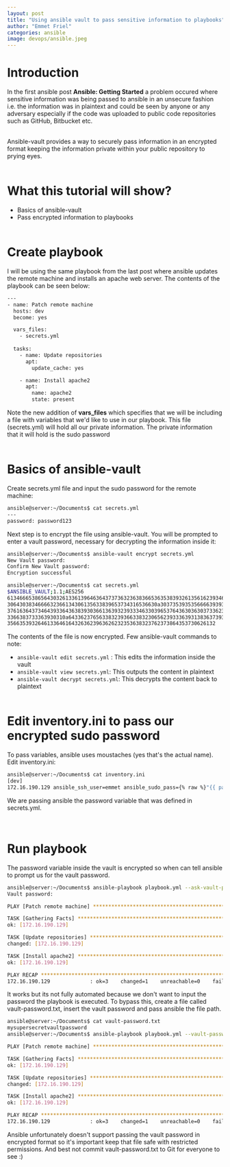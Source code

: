 ```yaml
---
layout: post
title: "Using ansible vault to pass sensitive information to playbooks"
author: "Emmet Friel"
categories: ansible
image: devops/ansible.jpeg
---
```


# Introduction 
In the first ansible post **Ansible: Getting Started** a problem occured where sensitive information was being passed to ansible in an unsecure fashion i.e. the information was in plaintext and could be seen by anyone or any adversary especially if the code was uploaded to public code repositories such as GitHub, Bitbucket etc. <br><br>

Ansible-vault provides a way to securely pass information in an encrypted format keeping the information private within your public repository to prying eyes.
<br><br>

# What this tutorial will show?
- Basics of ansible-vault
- Pass encrypted information to playbooks
<br><br>

# Create playbook
I will be using the same playbook from the last post where ansible updates the remote machine and installs an apache web server. The contents of the playbook can be seen below:
```bash
---
- name: Patch remote machine
  hosts: dev
  become: yes

  vars_files:
    - secrets.yml
  
  tasks:
    - name: Update repositories
      apt:
        update_cache: yes

    - name: Install apache2
      apt:
        name: apache2
        state: present
```

Note the new addition of  **vars_files** which specifies that we will be including a file with variables that we'd like to use in our playbook. This file (secrets.yml) will hold all our private information. The private information that it will hold is the sudo password<br><br>

# Basics of ansible-vault
Create secrets.yml file and input the sudo password for the remote machine:
```bash
ansible@server:~/Documents$ cat secrets.yml 
---
password: password123
```
Next step is to encrypt the file using ansible-vault. You will be prompted to enter a vault password, necessary for decrypting the information inside it:
```bash
ansible@server:~/Documents$ ansible-vault encrypt secrets.yml 
New Vault password: 
Confirm New Vault password: 
Encryption successful

ansible@server:~/Documents$ cat secrets.yml 
$ANSIBLE_VAULT;1.1;AES256
61346665386564303261336139646364373736323638366536353839326135616239346332336236
3064303834666632366134306135633839653734316536630a303735393535666639393666353931
37616364373464393364363839303661363932393334633039653764363036303733623961376138
3366383733363930310a643362376563383239366338323065623933363931383637393432633662
35663539326461336461643263623963626232353638323762373864353730626132
```
The contents of the file is now encrypted. Few ansible-vault commands to note:
- ```ansible-vault edit secrets.yml``` : This edits the information inside the vault
- ```ansible-vault view secrets.yml```: This outputs the content in plaintext
- ```ansible-vault decrypt secrets.yml```: This decrypts the content back to plaintext
<br><br>

# Edit inventory.ini to pass our encrypted sudo password
To pass variables, ansible uses moustaches (yes that's the actual name). Edit inventory.ini:
```bash
ansible@server:~/Documents$ cat inventory.ini 
[dev]
172.16.190.129 ansible_ssh_user=emmet ansible_sudo_pass={% raw %}"{{ password }}"{% endraw %}
```
We are passing ansible the password variable that was defined in secrets.yml.

<br>

# Run playbook
The password variable inside the vault is encrypted so when can tell ansible to prompt us for the vault password.
```bash
ansible@server:~/Documents$ ansible-playbook playbook.yml --ask-vault-pass
Vault password: 

PLAY [Patch remote machine] ***********************************************************************************

TASK [Gathering Facts] ****************************************************************************************
ok: [172.16.190.129]

TASK [Update repositories] ************************************************************************************
changed: [172.16.190.129]

TASK [Install apache2] ****************************************************************************************
ok: [172.16.190.129]

PLAY RECAP ****************************************************************************************************
172.16.190.129             : ok=3    changed=1    unreachable=0    failed=0    skipped=0    rescued=0    ignored=0   
```
It works but its not fully automated because we don't want to input the password the playbook is executed. To bypass this, create a file called vault-password.txt, insert the vault password and pass ansible the file path.

```bash
ansible@server:~/Documents$ cat vault-password.txt 
mysupersecretvaultpassword
ansible@server:~/Documents$ ansible-playbook playbook.yml --vault-password-file vault-password.txt 

PLAY [Patch remote machine] ***********************************************************************************

TASK [Gathering Facts] ****************************************************************************************
ok: [172.16.190.129]

TASK [Update repositories] ************************************************************************************
changed: [172.16.190.129]

TASK [Install apache2] ****************************************************************************************
ok: [172.16.190.129]

PLAY RECAP ****************************************************************************************************
172.16.190.129             : ok=3    changed=1    unreachable=0    failed=0    skipped=0    rescued=0    ignored=0   
```
Ansible unfortunately doesn't support passing the vault password in encrypted format so it's important keep that file safe with restricted permissions. And best not commit vault-password.txt to Git for everyone to see :) 